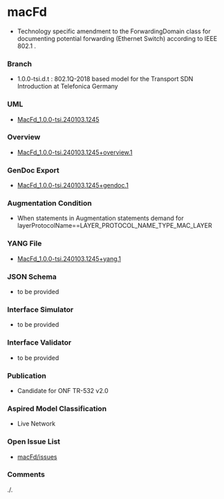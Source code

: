 # macFd
- Technology specific amendment to the ForwardingDomain class for documenting potential forwarding (Ethernet Switch) according to IEEE 802.1 .

### Branch
- 1.0.0-tsi.d.t : 802.1Q-2018 based model for the Transport SDN Introduction at Telefonica Germany

### UML
- [MacFd_1.0.0-tsi.240103.1245](./MacFd_1.0.0-tsi.240103.1245.zip)

### Overview 
- [MacFd_1.0.0-tsi.240103.1245+overview.1](./MacFd_1.0.0-tsi.240103.1245+overview.1.png)

### GenDoc Export
- [MacFd_1.0.0-tsi.240103.1245+gendoc.1](./MacFd_1.0.0-tsi.240103.1245+gendoc.1.docx)

### Augmentation Condition
- When statements in Augmentation statements demand for layerProtocolName==LAYER_PROTOCOL_NAME_TYPE_MAC_LAYER

### YANG File
- [MacFd_1.0.0-tsi.240103.1245+yang.1](./MacFd_1.0.0-tsi.240103.1245+yang.1.zip)

### JSON Schema
- to be provided

### Interface Simulator
- to be provided

### Interface Validator
- to be provided

### Publication
- Candidate for ONF TR-532 v2.0

### Aspired Model Classification
- Live Network

### Open Issue List
- [macFd/issues](../../issues)

### Comments
./.
